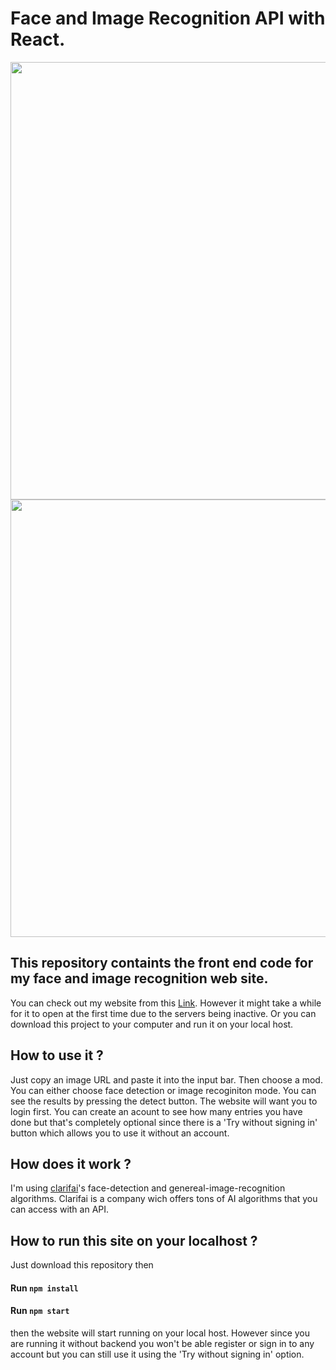 # Face and Image Recognition API with React.

<img  src = "https://github.com/ulascanonder/Face-Recognition-Frontend/assets/103257323/507d316b-2afb-4845-aa0d-ca9b803e1282" width = "700" length = "auto"/>
<img  src = "https://github.com/ulascanonder/Face-Recognition-Frontend/assets/103257323/d4bc78a9-f5e6-4160-86e9-e49a07d35182" width = "700" length = "auto"/>


## This repository containts the front end code for my face and image recognition web site.
You can check out my website from this [Link](https://face-recognition-frontend-oh52.onrender.com/). However it might take a while for it to open at the first time due to the servers being inactive. Or you can download this project to your computer and run it on your local host.

## How to use it ?
Just copy an image URL and paste it into the input bar. Then choose a mod. You can either choose face detection or image recoginiton mode. You can see the results by pressing the detect button. The website will want you to login first. You can create an acount to see how many entries you have done but that's completely optional since there is a 'Try without signing in' button which allows you to use it without an account.

## How does it work ?
I'm using [clarifai](https://www.clarifai.com/)'s face-detection and genereal-image-recognition algorithms. Clarifai is a company wich offers tons of AI algorithms that you can access with an API.

## How to run this site on your localhost ?
Just download this repository then

#### Run `npm install`
#### Run `npm start`

then the website will start running on your local host. However since you are running it without backend you won't be able register or sign in to any account but you can still use it using the 'Try without signing in' option.
